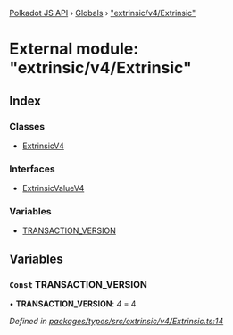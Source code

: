 [Polkadot JS API](../README.md) › [Globals](../globals.md) › ["extrinsic/v4/Extrinsic"](_extrinsic_v4_extrinsic_.md)

# External module: "extrinsic/v4/Extrinsic"

## Index

### Classes

* [ExtrinsicV4](../classes/_extrinsic_v4_extrinsic_.extrinsicv4.md)

### Interfaces

* [ExtrinsicValueV4](../interfaces/_extrinsic_v4_extrinsic_.extrinsicvaluev4.md)

### Variables

* [TRANSACTION_VERSION](_extrinsic_v4_extrinsic_.md#const-transaction_version)

## Variables

### `Const` TRANSACTION_VERSION

• **TRANSACTION_VERSION**: *4* = 4

*Defined in [packages/types/src/extrinsic/v4/Extrinsic.ts:14](https://github.com/polkadot-js/api/blob/cdde702db/packages/types/src/extrinsic/v4/Extrinsic.ts#L14)*
